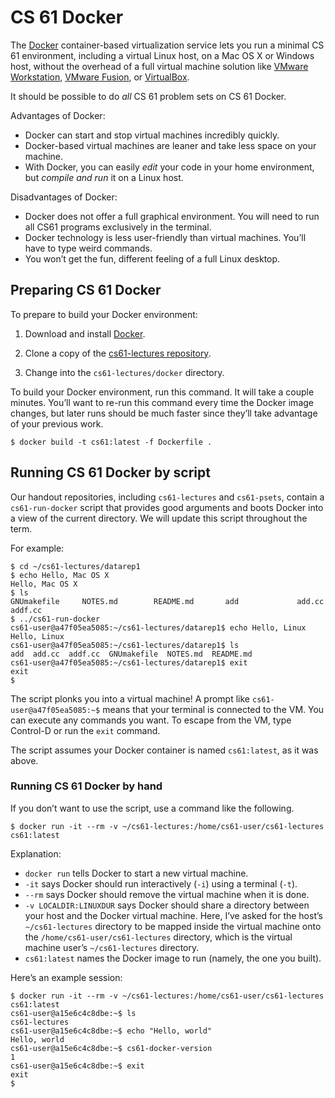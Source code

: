 CS 61 Docker
============

The [Docker][] container-based virtualization service lets you run a minimal
CS 61 environment, including a virtual Linux host, on a Mac OS X or Windows
host, without the overhead of a full virtual machine solution like [VMware
Workstation][], [VMware Fusion][], or [VirtualBox][].

It should be possible to do *all* CS 61 problem sets on CS 61 Docker.

Advantages of Docker:

* Docker can start and stop virtual machines incredibly quickly.
* Docker-based virtual machines are leaner and take less space on your machine.
* With Docker, you can easily *edit* your code in your home environment, but
  *compile and run* it on a Linux host.

Disadvantages of Docker:

* Docker does not offer a full graphical environment. You will need to run all
  CS61 programs exclusively in the terminal.
* Docker technology is less user-friendly than virtual machines. You’ll have
  to type weird commands.
* You won’t get the fun, different feeling of a full Linux desktop.


## Preparing CS 61 Docker

To prepare to build your Docker environment:

1.  Download and install [Docker][].

2.  Clone a copy of the [cs61-lectures repository][].

3.  Change into the `cs61-lectures/docker` directory.

To build your Docker environment, run this command. It will take a couple
minutes. You’ll want to re-run this command every time the Docker image
changes, but later runs should be much faster since they’ll take advantage of
your previous work.

```shellsession
$ docker build -t cs61:latest -f Dockerfile .
```

## Running CS 61 Docker by script

Our handout repositories, including `cs61-lectures` and `cs61-psets`, contain
a `cs61-run-docker` script that provides good arguments and boots Docker into
a view of the current directory. We will update this script throughout the
term.

For example:

```shellsession
$ cd ~/cs61-lectures/datarep1
$ echo Hello, Mac OS X
Hello, Mac OS X
$ ls
GNUmakefile     NOTES.md        README.md       add             add.cc          addf.cc
$ ../cs61-run-docker
cs61-user@a47f05ea5085:~/cs61-lectures/datarep1$ echo Hello, Linux
Hello, Linux
cs61-user@a47f05ea5085:~/cs61-lectures/datarep1$ ls
add  add.cc  addf.cc  GNUmakefile  NOTES.md  README.md
cs61-user@a47f05ea5085:~/cs61-lectures/datarep1$ exit
exit
$ 
```

The script plonks you into a virtual machine! A prompt like
`cs61-user@a47f05ea5085:~$` means that your terminal is connected to the VM.
You can execute any commands you want. To escape from the VM, type Control-D
or run the `exit` command.

The script assumes your Docker container is named `cs61:latest`, as it was above.


### Running CS 61 Docker by hand

If you don’t want to use the script, use a command like the following.

```shellsession
$ docker run -it --rm -v ~/cs61-lectures:/home/cs61-user/cs61-lectures cs61:latest
```

Explanation:

* `docker run` tells Docker to start a new virtual machine.
* `-it` says Docker should run interactively (`-i`) using a terminal (`-t`).
* `--rm` says Docker should remove the virtual machine when it is done.
* `-v LOCALDIR:LINUXDUR` says Docker should share a directory between your
  host and the Docker virtual machine. Here, I’ve asked for the host’s
  `~/cs61-lectures` directory to be mapped inside the virtual machine onto the
  `/home/cs61-user/cs61-lectures` directory, which is the virtual machine
  user’s `~/cs61-lectures` directory.
* `cs61:latest` names the Docker image to run (namely, the one you built).

Here’s an example session:

```shellsession
$ docker run -it --rm -v ~/cs61-lectures:/home/cs61-user/cs61-lectures cs61:latest
cs61-user@a15e6c4c8dbe:~$ ls
cs61-lectures
cs61-user@a15e6c4c8dbe:~$ echo "Hello, world"
Hello, world
cs61-user@a15e6c4c8dbe:~$ cs61-docker-version
1
cs61-user@a15e6c4c8dbe:~$ exit
exit
$ 
```

[Docker]: https://docker.com/
[VMware Workstation]: https://www.vmware.com/products/workstation-player.html
[VMware Fusion]: https://www.vmware.com/products/fusion.html
[VirtualBox]: https://www.virtualbox.org/
[cs61-lectures repository]: https://github.com/cs61/cs61-lectures/
